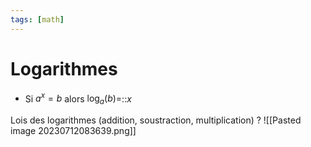 ```yaml
---
tags: [math] 
---
```


# Logarithmes
- Si $a^{x}=b$ alors $\log_{a}(b)=$::$x$
<!--SR:!2023-08-29,4,270-->

Lois des logarithmes (addition, soustraction, multiplication)
?
![[Pasted image 20230712083639.png]]
<!--SR:!2023-08-29,4,270-->